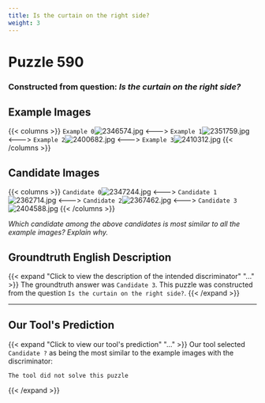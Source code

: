 ```yaml
---
title: Is the curtain on the right side?
weight: 3
---
```


# Puzzle 590
### Constructed from question: _Is the curtain on the right side?_


## Example Images
{{< columns >}}
`Example 0`![2346574.jpg](/gqa_images/2346574.jpg)
<--->
`Example 1`![2351759.jpg](/gqa_images/2351759.jpg)
<--->
`Example 2`![2400682.jpg](/gqa_images/2400682.jpg)
<--->
`Example 3`![2410312.jpg](/gqa_images/2410312.jpg)
{{< /columns >}}

## Candidate Images
{{< columns >}}
`Candidate 0`![2347244.jpg](/gqa_images/2347244.jpg)
<--->
`Candidate 1`![2362714.jpg](/gqa_images/2362714.jpg)
<--->
`Candidate 2`![2367462.jpg](/gqa_images/2367462.jpg)
<--->
`Candidate 3`![2404588.jpg](/gqa_images/2404588.jpg)
{{< /columns >}}

*Which candidate among the above candidates is most similar to all the example images? Explain why.*

## Groundtruth English Description

{{< expand "Click to view the description of the intended discriminator" "..." >}}
The groundtruth answer was `Candidate 3`. This puzzle was constructed from the question `Is the curtain on the right side?`.
{{< /expand >}}

---

## Our Tool's Prediction

{{< expand "Click to view our tool's prediction" "..." >}}
Our tool selected `Candidate ?` as being the most similar to the example images with the discriminator:
```plaintext
The tool did not solve this puzzle
```
{{< /expand >}}
